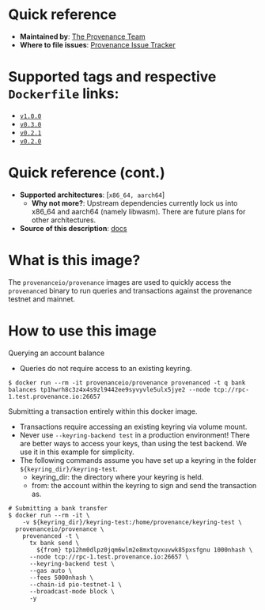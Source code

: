 # Quick reference

- **Maintained by**: [The Provenance Team](https://github.com/MonCatCat/provenance)
- **Where to file issues**: [Provenance Issue Tracker](https://github.com/MonCatCat/provenance/issues)

# Supported tags and respective `Dockerfile` links:

- [`v1.0.0`](https://github.com/MonCatCat/provenance/blob/release/v1.0.0/docker/blockchain/Dockerfile)
- [`v0.3.0`](https://github.com/MonCatCat/provenance/blob/release/v0.3.0/docker/blockchain/Dockerfile)
- [`v0.2.1`](https://github.com/MonCatCat/provenance/blob/release/v0.2.1/docker/blockchain/Dockerfile)
- [`v0.2.0`](https://github.com/MonCatCat/provenance/blob/release/v0.2.0/docker/blockchain/Dockerfile)

# Quick reference (cont.)

- **Supported architectures**: [`x86_64, aarch64`]
  - **Why not more?**: Upstream dependencies currently lock us into x86_64 and aarch64 (namely libwasm). There are future plans for other architectures.
- **Source of this description**: [docs](https://github.com/MonCatCat/provenance/blob/main/docker/README.md)

# What is this image?

The `provenanceio/provenance` images are used to quickly access the `provenanced` binary to run queries and transactions against the provenance testnet and mainnet.

# How to use this image

Querying an account balance

- Queries do not require access to an existing keyring.

```console
$ docker run --rm -it provenanceio/provenance provenanced -t q bank balances tp1hwrh8c3z4x4s9zl9442ee9syvyvle5ulx5jye2 --node tcp://rpc-1.test.provenance.io:26657
```

Submitting a transaction entirely within this docker image.

- Transactions require accessing an existing keyring via volume mount.
- Never use `--keyring-backend test` in a production environment! There are better ways to access your keys, than using the test backend. We use it in this example for simplicity.
- The following commands assume you have set up a keyring in the folder `${keyring_dir}/keyring-test`.
  - keyring_dir: the directory where your keyring is held.
  - from: the account within the keyring to sign and send the transaction as.

```console
# Submitting a bank transfer
$ docker run --rm -it \
    -v ${keyring_dir}/keyring-test:/home/provenance/keyring-test \
  provenanceio/provenance \
    provenanced -t \
      tx bank send \
        ${from} tp12hm0dlpz0jqm6wlm2e8mxtqvxuvwk85pxsfgnu 1000nhash \
      --node tcp://rpc-1.test.provenance.io:26657 \
      --keyring-backend test \
      --gas auto \
      --fees 5000nhash \
      --chain-id pio-testnet-1 \
      --broadcast-mode block \
      -y
```
